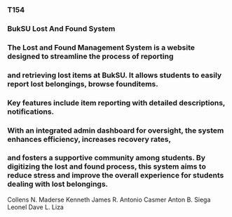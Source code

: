### T154
### BukSU Lost And Found System

### The Lost and Found Management System is a website designed to streamline the process of reporting 
### and retrieving lost items at BukSU. It allows students to easily report lost belongings, browse founditems.
### Key features include item reporting with detailed descriptions, notifications. 
### With an integrated admin dashboard for oversight, the system enhances efficiency, increases recovery rates,
### and fosters a supportive community among students. By digitizing the lost and found process, this system aims to reduce stress and improve the overall experience for students dealing with lost belongings.

Collens N. Maderse
Kenneth James R. Antonio
Casmer Anton B. Siega
Leonel Dave L. Liza

